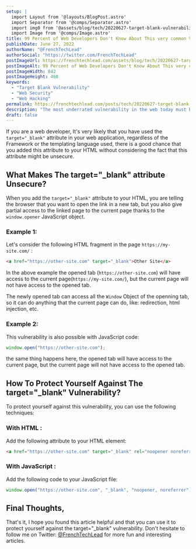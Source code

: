 ```yaml
---
setup: |
  import Layout from '@layouts/BlogPost.astro'
  import Separator from '@comps/Separator.astro'
  import img0 from '@assets/blog/tech/20220627-target-blank-vulnerability/0.png'
  import Image from '@comps/Image.astro'
title: 99 Percent of Web Developers Don't Know About This very common Vulnerability
publishDate: June 27, 2022
authorName: "@FrenchTechLead"
authorSocial: "https://twitter.com/FrenchTechLead"
postImageUrl: https://frenchtechlead.com/assets/blog/tech/20220627-target-blank-vulnerability/0.png
postImageAlt: 99 Percent of Web Developers Don't Know About This very common Vulnerability
postImageWidth: 842
postImageHeight: 468
keywords:
  - "Target Blank Vulnerability"
  - "Web Security"
  - "Web Hacking"
permalink: https://frenchtechlead.com/posts/tech/20220627-target-blank-vulnerability/
description: "The most underrated vulnerability in the web today must be the target _blank vulnerability, let's see how to exploit it in this article."
draft: false
---
```

If you are a web developer, It's very likely that you have used the `target="_blank"` attribute in your web application, regardless of the Framework or the templating language used, there is a good chance that you added this attribute to your HTML without considering the fact that this attribute might be unsecure.

<Separator/>

## What Makes The target="_blank" attribute Unsecure?
When you add the `target="_blank"` attribute to your HTML, you are telling the browser that you want to open the link in a new tab, but you also give partial access to the linked page to the current page thanks to the `window.opener` JavaScript object.

<Separator/>

### Example 1:
Let's consider the following HTML fragment in the page `https://my-site.com/` :

```html
<a href="https://other-site.com" target="_blank">Other Site</a>
``` 
In the above example the opened tab (`https://other-site.com`) will have access to the current page(`https://my-site.com/`), but the current page will not have access to the opened tab.


The newly opened tab can access all the `Window` Object of the openning tab, so it can do anything that the current page can do, like: redirection, html injection, etc.

<Separator/>

### Example 2:
This vulnerability is also possible with JavaScript code:

```js
window.open("https://other-site.com");
```
the same thing happens here, the opened tab will have access to the current page, but the current page will not have access to the opened tab.

<Separator/>

## How To Protect Yourself Against The target="_blank" Vulnerability?
To protect yourself against this vulnerability, you can use the following techniques:
### With HTML :
Add the following attribute to your HTML element:

```html
<a href="https://other-site.com" target="_blank" rel="noopener noreferrer">Other Site</a>
```
### With JavaScript :
Add the following code to your JavaScript file:

```js
window.open("https://other-site.com", "_blank", "noopener, noreferrer");
```

<Separator/>

## Final Thoughts,

That's it, I hope you found this article helpful and that you can use it to protect yourself against the target="_blank" vulnerability.
Don't hesitate to follow me on Twitter: [@FrenchTechLead](https://twitter.com/FrenchTechLead) for more fun and interesting articles.